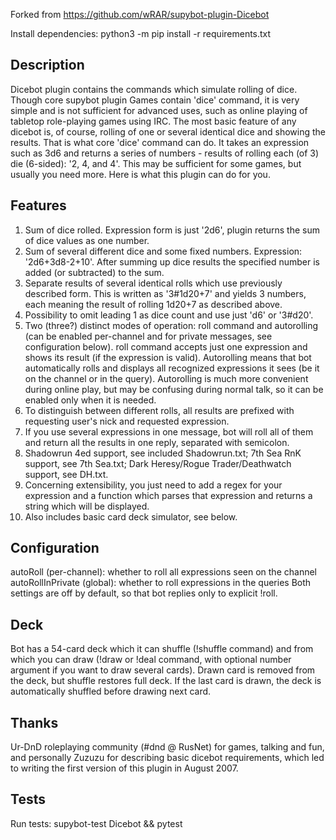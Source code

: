Forked from https://github.com/wRAR/supybot-plugin-Dicebot

Install dependencies: python3 -m pip install -r requirements.txt

## Description

Dicebot plugin contains the commands which simulate rolling of dice.
Though core supybot plugin Games contain 'dice' command, it is very simple and
is not sufficient for advanced uses, such as online playing of tabletop
role-playing games using IRC.
The most basic feature of any dicebot is, of course, rolling of one or several
identical dice and showing the results. That is what core 'dice' command can
do. It takes an expression such as 3d6 and returns a series of numbers -
results of rolling each (of 3) die (6-sided): '2, 4, and 4'. This may be
sufficient for some games, but usually you need more. Here is what this plugin
can do for you.

## Features

1. Sum of dice rolled. Expression form is just '2d6', plugin returns the sum
of dice values as one number.
2. Sum of several different dice and some fixed numbers. Expression:
'2d6+3d8-2+10'. After summing up dice results the specified number is added (or
subtracted) to the sum.
3. Separate results of several identical rolls which use previously described
form. This is written as '3#1d20+7' and yields 3 numbers, each meaning the
result of rolling 1d20+7 as described above.
4. Possibility to omit leading 1 as dice count and use just 'd6' or '3#d20'.
5. Two (three?) distinct modes of operation: roll command and autorolling (can
be enabled per-channel and for private messages, see configuration below).
roll command accepts just one expression and shows its result (if the
expression is valid). Autorolling means that bot automatically rolls and
displays all recognized expressions it sees (be it on the channel or in the
query). Autorolling is much more convenient during online play, but may be
confusing during normal talk, so it can be enabled only when it is needed.
6. To distinguish between different rolls, all results are prefixed with
requesting user's nick and requested expression.
7. If you use several expressions in one message, bot will roll all of them and
return all the results in one reply, separated with semicolon.
8. Shadowrun 4ed support, see included Shadowrun.txt; 7th Sea RnK support, see
7th Sea.txt; Dark Heresy/Rogue Trader/Deathwatch support, see DH.txt.
9. Concerning extensibility, you just need to add a regex for your expression
and a function which parses that expression and returns a string which will be
displayed.
10. Also includes basic card deck simulator, see below.

## Configuration

autoRoll (per-channel): whether to roll all expressions seen on the channel
autoRollInPrivate (global): whether to roll expressions in the queries
Both settings are off by default, so that bot replies only to explicit !roll.

## Deck

Bot has a 54-card deck which it can shuffle (!shuffle command) and from which
you can draw (!draw or !deal command, with optional number argument if you want
to draw several cards). Drawn card is removed from the deck, but shuffle
restores full deck. If the last card is drawn, the deck is automatically
shuffled before drawing next card.

## Thanks

Ur-DnD roleplaying community (#dnd @ RusNet) for games, talking and fun, and
personally Zuzuzu for describing basic dicebot requirements, which led to
writing the first version of this plugin in August 2007.

## Tests

Run tests: supybot-test Dicebot && pytest
